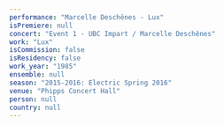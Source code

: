 ```yaml
---
performance: "Marcelle Deschênes - Lux"
isPremiere: null
concert: "Event 1 - UBC Impart / Marcelle Deschênes"
work: "Lux"
isCommission: false
isResidency: false
work_year: "1985"
ensemble: null
season: "2015-2016: Electric Spring 2016"
venue: "Phipps Concert Hall"
person: null
country: null
---
```


